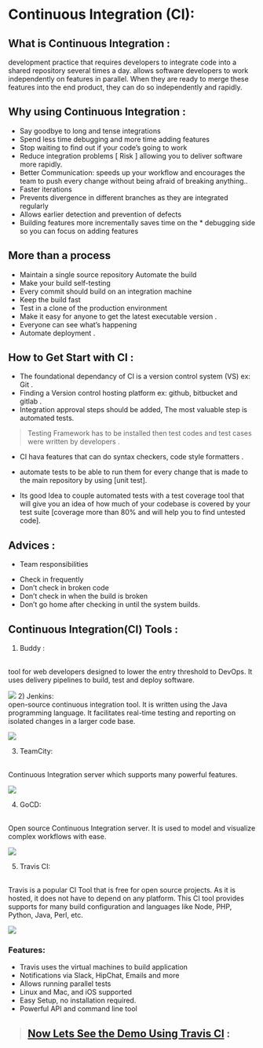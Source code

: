 # Continuous Integration (CI): 
## What is Continuous Integration :
 development practice that requires developers to integrate code into a shared repository several times a day.
allows software developers to work independently on features in parallel. When they are ready to merge these features into the end product, they can do so independently and rapidly. 

## Why using Continuous Integration :
* Say goodbye to long and tense integrations
* Spend less time debugging and more time adding features
* Stop waiting to find out if your code’s going to work
* Reduce integration problems [ Risk ] allowing you to deliver software more rapidly.
* Better Communication: speeds up your workflow and encourages the team to push every change without being afraid of breaking anything.. 
* Faster iterations
* Prevents divergence in different branches as they are integrated regularly
* Allows earlier detection and prevention of defects
* Building features more incrementally saves time on the * debugging side so you can focus on adding features

## More than a process 

* Maintain a single source repository
Automate the build
* Make your build self-testing
* Every commit should build on an integration machine
* Keep the build fast
* Test in a clone of the production environment
* Make it easy for anyone to get the latest executable version .
* Everyone can see what’s happening 
* Automate deployment . 

## How to Get Start with CI :
* The foundational dependancy of CI is a version control system (VS) ex: Git .
* Finding a Version control hosting platform ex: github, bitbucket and gitlab . 
* Integration approval steps should be added, The most valuable step is automated tests.
> Testing Framework has to be installed then test codes and test cases were written by developers .  
* CI hava features that can do syntax checkers, code style formatters .
* automate tests to be able to run them for every change that is made to the main repository by using [unit test].

* Its good Idea to couple automated tests with a test coverage tool that will give you an idea of how much of your codebase is covered by your test suite [coverage more than 80% and will help you to find untested code].
 
## Advices :
- Team responsibilities
* Check in frequently
* Don’t check in broken code
* Don’t check in when the build is broken
* Don’t go home after checking in until the system builds.

## Continuous Integration(CI) Tools :
1) Buddy : 
</br>
tool for web developers designed to lower the entry threshold to DevOps. It uses delivery pipelines to build, test and deploy software. 
</br>

![](https://www.guru99.com/images/1/buddy_logo.png)
2) Jenkins:
</br>
open-source continuous integration tool. It is written using the Java programming language. It facilitates real-time testing and reporting on isolated changes in a larger code base.
</br>

![ ](https://www.guru99.com/images/2-2017/072817_0526_Top20Contin1.png)

3) TeamCity:
</br> 
Continuous Integration server which supports many powerful features.
</br>

![](https://www.guru99.com/images/2-2017/072817_0526_Top20Contin2.png)

4) GoCD:
</br>
Open source Continuous Integration server. It is used to model and visualize complex workflows with ease.
</br>

![](https://www.guru99.com/images/2-2017/072817_0526_Top20Contin4.png)

5) Travis CI:
</br>
Travis is a popular CI Tool that is free for open source projects. As it is hosted, it does not have to depend on any platform. This CI tool provides supports for many build configuration and languages like Node, PHP, Python, Java, Perl, etc.
</br>

![](https://www.guru99.com/images/2-2017/072817_0526_Top20Contin3.png)

### Features:

* Travis uses the virtual machines to build application
* Notifications via Slack, HipChat, Emails and more
* Allows running parallel tests
* Linux and Mac, and iOS supported
* Easy Setup, no installation required.
* Powerful API and command line tool

> ## [Now Lets See the Demo Using Travis CI](https://github.com/GSG-G7/travis-experiment) :

